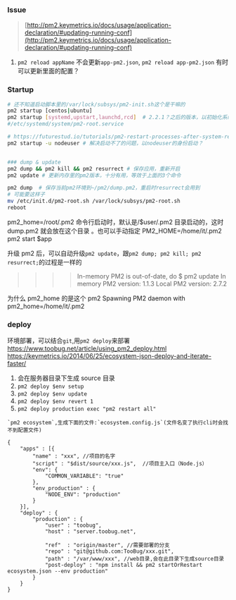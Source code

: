 ### Issue

> [http://pm2.keymetrics.io/docs/usage/application-declaration/#updating-running-conf](http://pm2.keymetrics.io/docs/usage/application-declaration/#updating-running-conf)

1.  `pm2 reload appName` 不会更新`app-pm2.json`, `pm2 reload app-pm2.json` 有时可以更新里面的配置？

### Startup

>

```bash
# 还不知道启动脚本里的/var/lock/subsys/pm2-init.sh这个是干嘛的
pm2 startup [centos|ubuntu]
pm2 startup [systemd,upstart,launchd,rcd]  # 2.2.1？之后的版本，以初始化系统名来当参数
#/etc/systemd/system/pm2-root.service

# https://futurestud.io/tutorials/pm2-restart-processes-after-system-reboot
pm2 startup -u nodeuser # 解决启动不了的问题，以nodeuser的身份启动？


### dump & update
pm2 dump && pm2 kill && pm2 resurrect # 保存应用，重新开启
pm2 update # 更新内存里的pm2版本，十分有用，等效于上面的3个命令

pm2 dump  # 保存当前pm2环境到~/pm2/dump.pm2，重启时resurrect会用到
# 可能要这样子
mv /etc/init.d/pm2-root.sh /var/lock/subsys/pm2-root.sh
reboot
```

pm2_home=/root/.pm2 命令行启动时，默认是/$user/.pm2 目录启动的，这时 dump.pm2 就会放在这个目录 。也可以手动指定 PM2_HOME=/home/it/.pm2 pm2 start $app

升级 pm2 后，可以自动升级`pm2 update`，跟`pm2 dump; pm2 kill; pm2 resurrect;`的过程是一样的

> > > > In-memory PM2 is out-of-date, do
> > > > $ pm2 update
> > > > In memory PM2 version: 1.1.3
> > > > Local PM2 version: 2.7.2

为什么 pm2_home 的是这个
pm2 Spawning PM2 daemon with pm2_home=/home/it/.pm2

### deploy

环境部署，可以结合`git`,用`pm2 deploy`来部署
https://www.toobug.net/article/using_pm2_deploy.html
https://keymetrics.io/2014/06/25/ecosystem-json-deploy-and-iterate-faster/

1.  会在服务器目录下生成 source 目录
2.  `pm2 deploy $env setup`
3.  `pm2 deploy $env update`
4.  `pm2 deploy $env revert 1`
5.  `pm2 deploy production exec "pm2 restart all"`

```
`pm2 ecosystem`,生成下面的文件:`ecosystem.config.js`(文件名变了执行cli时会找不到配置文件)

{
	"apps" : [{
		"name" : "xxx", //项目的名字
		"script" : "$dist/source/xxx.js",  //项目主入口（Node.js）
		"env": {
			"COMMON_VARIABLE": "true"
		},
		"env_production" : {
			"NODE_ENV": "production"
		}
	}],
	"deploy" : {
		"production" : {
			"user" : "toobug",
			"host" : "server.toobug.net",

			"ref"  : "origin/master", //需要部署的分支
			"repo" : "git@github.com:TooBug/xxx.git",
			"path" : "/var/www/xxx", //web目录,会在此目录下生成source目录
			"post-deploy" : "npm install && pm2 startOrRestart ecosystem.json --env production"
		}
	}
}
```
